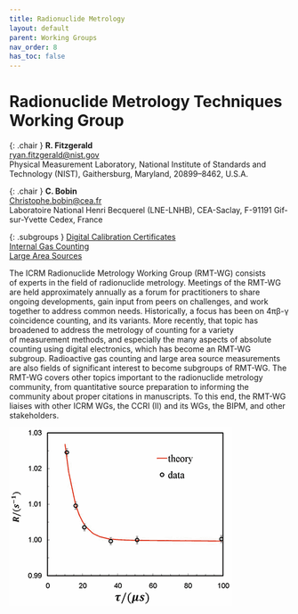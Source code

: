 ```yaml
---
title: Radionuclide Metrology
layout: default
parent: Working Groups
nav_order: 8
has_toc: false
---
```


# Radionuclide Metrology Techniques Working Group

{: .chair }
**R. Fitzgerald**\
<ryan.fitzgerald@nist.gov>\
Physical Measurement Laboratory, National Institute of Standards and
Technology (NIST), Gaithersburg, Maryland, 20899–8462, U.S.A.

{: .chair }
**C. Bobin**\
<Christophe.bobin@cea.fr>\
Laboratoire National Henri Becquerel (LNE-LNHB), CEA-Saclay, F-91191
Gif-sur-Yvette Cedex, France

{: .subgroups }
[Digital Calibration Certificates](./dcc.html)\
[Internal Gas Counting](./gas-counting.html)\
[Large Area Sources](./large-area.html)

The ICRM Radionuclide Metrology Working Group (RMT-WG) consists of experts in
the field of radionuclide metrology. Meetings of the RMT-WG are held
approximately annually as a forum for practitioners to share ongoing
developments, gain input from peers on challenges, and work together to address
common needs. Historically, a focus has been on 4πβ-γ coincidence counting, and
its variants. More recently, that topic has broadened to address the metrology
of counting for a variety of measurement methods, and especially the many
aspects of absolute counting using digital electronics, which has become an
RMT-WG subgroup. Radioactive gas counting and large area source measurements are
also fields of significant interest to become subgroups of RMT-WG. The RMT-WG
covers other topics important to the radionuclide metrology community, from
quantitative source preparation to informing the community about proper
citations in manuscripts. To this end, the RMT-WG liaises with other ICRM WGs,
the CCRI (II) and its WGs, the BIPM, and other stakeholders.

![Th-229 graph](./images/th-229.png)
